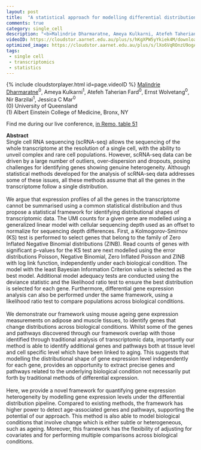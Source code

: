 ```yaml
---
layout: post
title:  "A statistical approach for modelling differential distributions in single-cell transcriptomic data"
comments: true
category: single_cell
description: "<b>Malindrie Dharmaratne, Ameya Kulkarni, Atefeh Taherian Fard, Ernst Wolvetang, Nir Barzilai, Jessica C Mar</b><br/>Single cell RNA sequencing (scRNA-seq) allows the ..."
videoID: https://cloudstor.aarnet.edu.au/plus/s/hKgXPW5yYkiek4M/download
optimized_image: https://cloudstor.aarnet.edu.au/plus/s/lXo6VqROnzU9ogA/download
tags:
 - single cell
 - transcriptomics
 - statistics
---
```

{% include cloudstorplayer.html id=page.videoID %}
<u>Malindrie Dharmaratne</u><sup>0</sup>, Ameya Kulkarni<sup>1</sup>, Atefeh Taherian Fard<sup>0</sup>, Ernst Wolvetang<sup>0</sup>, Nir Barzilai<sup>1</sup>, Jessica C Mar<sup>0</sup><br/>
\(0\) University of Queensland<br/>
\(1\) Albert Einstein College of Medicine, Bronx, NY

Find me during our live conference, [in Remo, table 51](https://remo.co)

<b>Abstract</b><br/>
Single cell RNA sequencing \(scRNA-seq\) allows the sequencing of the whole transcriptome at the resolution of a single cell, with the ability to unveil complex and rare cell populations. However, scRNA-seq data can be driven by a large number of outliers, over-dispersion and dropouts, posing challenges for identifying genes showing genuine heterogeneity. Although statistical methods developed for the analysis of scRNA-seq data addresses some of these issues, all these methods assume that all the genes in the transcriptome follow a single distribution.   <br/><br/>We argue that expression profiles of all the genes in the transcriptome cannot be summarised using a common statistical distribution and thus propose a statistical framework for identifying distributional shapes of transcriptomic data. The UMI counts for a given gene are modelled using a generalized linear model with cellular sequencing depth used as an offset to normalize for sequencing depth differences. First, a Kolmogorov-Smirnov \(KS\) test is performed to select genes that belong to the family of Zero Inflated Negative Binomial distributions \(ZINB\). Read counts of genes with significant p-values for the KS test are next modelled using the error distributions Poisson, Negative Binomial, Zero Inflated Poisson and ZINB with log link function, independently under each biological condition. The model with the least Bayesian Information Criterion value is selected as the best model. Additional model adequacy tests are conducted using the deviance statistic and the likelihood ratio test to ensure the best distribution is selected for each gene. Furthermore, differential gene expression analysis can also be performed under the same framework, using a likelihood ratio test to compare populations across biological conditions. <br/><br/>We demonstrate our framework using mouse ageing gene expression measurements on adipose and muscle tissues, to identify genes that change distributions across biological conditions. Whilst some of the genes and pathways discovered through our framework overlap with those identified through traditional analysis of transcriptomic data, importantly our method is able to identify additional genes and pathways both at tissue level and cell specific level which have been linked to aging. This suggests that modelling the distributional shape of gene expression level independently for each gene, provides an opportunity to extract precise genes and pathways related to the underlying biological condition not necessarily put forth by traditional methods of differential expression.<br/><br/>Here, we provide a novel framework for quantifying gene expression heterogeneity by modelling gene expression levels under the differential distribution pipeline. Compared to existing methods, the framework has higher power to detect age-associated genes and pathways, supporting the potential of our approach. This method is also able to model biological conditions that involve change which is either subtle or heterogeneous, such as ageing. Moreover, this framework has the flexibility of adjusting for covariates and for performing multiple comparisons across biological conditions.<br/>
